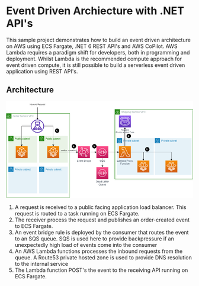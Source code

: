 # Event Driven Archiecture with .NET API's

This sample project demonstrates how to build an event driven architecture on AWS using ECS Fargate, .NET 6 REST API's and AWS CoPilot. AWS Lambda requires a paradigm shift for developers, both in programming and deployment. Whilst Lambda is the recommended compute approach for event driven compute, it is still possible to build a serverless event driven application using REST API's.

## Architecture

![](./assets/architecture.png)

1. A request is received to a public facing application load balancer. This request is routed to a task running on ECS Fargate.
2. The receiver process the request and publishes an order-created event to ECS Fargate.
3. An event bridge rule is deployed by the consumer that routes the event to an SQS queue. SQS is used here to provide backpressure if an unexpectedly high load of events come into the consumer
4. An AWS Lambda functions processes the inbound requests from the queue. A Route53 private hosted zone is used to provide DNS resolution to the internal service
5. The Lambda function POST's the event to the receiving API running on ECS Fargate.
